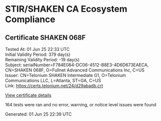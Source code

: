 # STIR/SHAKEN CA Ecosystem Compliance

## Certificate SHAKEN 068F

Tested At: 01 Jun 25 22:33 UTC\
Initial Validity Period: 379 day(s)\
Remaining Validity Period: -19 day(s)\
Subject: serialNumber=F784E084-DC06-4512-B8E3-4D6D673EAECA, CN=SHAKEN 068F, O=Fullnet Advanced Communications Inc, C=US\
Issuer: CN=Telonium SHAKEN Intermediate G1, O=Telonium Communications LLC, L=Atlanta, ST=GA, C=US\
Link: https://certs.telonium.net/24/d29abadb.crt

[View certificate details](https://x509.io/?cert=MIIDOjCCAuCgAwIBAgIRALNRCitWisS3OeWrXR9T0AEwCgYIKoZIzj0EAwIwfDELMAkGA1UEBhMCVVMxCzAJBgNVBAgMAkdBMRAwDgYDVQQHDAdBdGxhbnRhMSQwIgYDVQQKDBtUZWxvbml1bSBDb21tdW5pY2F0aW9ucyBMTEMxKDAmBgNVBAMMH1RlbG9uaXVtIFNIQUtFTiBJbnRlcm1lZGlhdGUgRzEwHhcNMjQwNDI5MjAxMjAzWhcNMjUwNTEzMTQzOTM3WjCBgDELMAkGA1UEBhMCVVMxLDAqBgNVBAoTI0Z1bGxuZXQgQWR2YW5jZWQgQ29tbXVuaWNhdGlvbnMgSW5jMRQwEgYDVQQDEwtTSEFLRU4gMDY4RjEtMCsGA1UEBRMkRjc4NEUwODQtREMwNi00NTEyLUI4RTMtNEQ2RDY3M0VBRUNBMFkwEwYHKoZIzj0CAQYIKoZIzj0DAQcDQgAEL9zvUH4rf8F%2Fj4APK1YS1rSJkbVkVLDOEHjbnBmyiL6p8GU6eWNfwbW4byG7W72qDtqrlgNIjl8Y%2Fx0AJ96rq6OCATwwggE4MA4GA1UdDwEB%2FwQEAwIHgDAMBgNVHRMBAf8EAjAAMB0GA1UdDgQWBBTQ4VC4nQ%2FzpE7jwCRD2gQhr9IN8DAfBgNVHSMEGDAWgBSqJLv%2FFHVAeS2Hb%2BgNQXfKu82IsDAXBgNVHSAEEDAOMAwGCmCGSAGG%2FwkBAQQwgaYGA1UdHwSBnjCBmzCBmKA6oDiGNmh0dHBzOi8vYXV0aGVudGljYXRlLWFwaS5pY29uZWN0aXYuY29tL2Rvd25sb2FkL3YxL2NybKJapFgwVjEUMBIGA1UEBxMLQnJpZGdld2F0ZXIxCzAJBgNVBAgTAk5KMRMwEQYDVQQDEwpTVEktUEEgQ1JMMQswCQYDVQQGEwJVUzEPMA0GA1UEChMGU1RJLVBBMBYGCCsGAQUFBwEaBAowCKAGFgQwNjhGMAoGCCqGSM49BAMCA0gAMEUCIHPPv7tJFyPT7U9%2Bn4yfFu45RUSIf4OH7sMC5EGth0QCAiEAxTDvjgw97J%2FPuV3%2BpPy%2BVmyIIbafdCCh%2Fu%2B1j5hU7cg%3D)

164 tests were ran and no error, warning, or notice level issues were found


Generated: 01 Jun 25 22:39 UTC